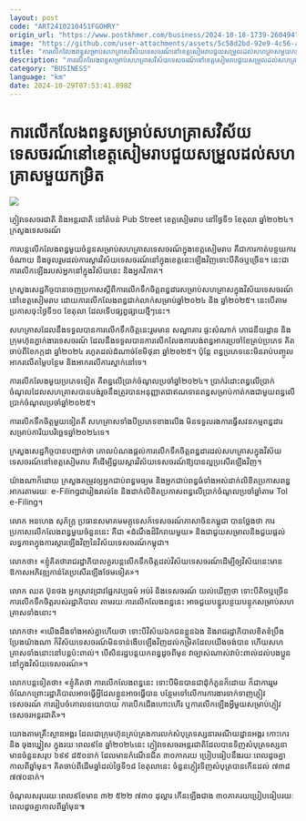 ```yaml
---
layout: post
code: "ART2410210451FGOHRY"
origin_url: "https://www.postkhmer.com/business/2024-10-18-1739-260494"
image: "https://github.com/user-attachments/assets/5c58d2bd-92e9-4c56-a424-8e4605a7c814"
title: "ការ​លើក​លែង​ពន្ធ​សម្រាប់​សហគ្រាស​វិស័យ​ទេសចរណ៍​នៅ​ខេត្ត​សៀមរាប​ជួយ​សម្រួល​ដល់​សហគ្រាស​មួយ​កម្រិត"
description: "​​ការ​លើក​លែង​ពន្ធ​សម្រាប់​សហគ្រាស​វិស័យ​ទេសចរណ៍​នៅ​ខេត្ត​សៀមរាប​ជួយ​សម្រួល​ដល់​សហគ្រាស​មួយ​កម្រិត​"
category: "BUSINESS"
language: "km"
date: 2024-10-29T07:53:41.898Z
---
```


# ការ​លើក​លែង​ពន្ធ​សម្រាប់​សហគ្រាស​វិស័យ​ទេសចរណ៍​នៅ​ខេត្ត​សៀមរាប​ជួយ​សម្រួល​ដល់​សហគ្រាស​មួយ​កម្រិត

![](https://github.com/user-attachments/assets/9834d1ab-cb01-49be-ad37-80751b5bb772)

ភ្ញៀវ​ទេសចរ​ជាតិ ​និង​អន្តរជាតិ ​នៅ​តំបន់​ Pub Street ខេត្ត​សៀមរាប នៅ​ថ្ងៃ​ទី១ ខែ​តុលា ឆ្នាំ​២០២៤។ ក្រសួង​ទេសចរណ៍

ការ​បន្ត​លើកលែង​ពន្ធ​មួយ​ចំនួន​សម្រាប់​សហគ្រាស​​ទេសចរណ៍​ក្នុង​ខេត្ត​សៀមរាប គឺជា​ការ​កាត់​បន្ថយ​ការ​​ចំណាយ និង​ចូលរួម​ដល់​ការ​ស្ដារ​វិស័យ​ទេសចរណ៍​នៅ​ក្នុង​ខេត្ត​នេះ​ឡើង​វិញ​ ទោះ​បី​តិច​ឬ​ច្រើន។ នេះ​ជា​ការ​លើក​ឡើង​របស់​អ្នក​នៅ​ក្នុង​វិស័យ​នេះ និង​អ្នក​វិភាគ។​

ក្រសួង​សេដ្ឋកិច្ច​បាន​ចេញ​ប្រកាស​ស្ដី​ពី​ការ​លើក​ទឹក​ចិត្ត​ពន្ធដារ​សម្រាប់​សហគ្រាស​ក្នុង​វិស័យ​ទេសចរណ៍​នៅ​ខេត្ត​សៀមរាប ដោយ​ការ​លើក​លែង​ពន្ធ​ជាក់​លាក់​សម្រាប់​ឆ្នាំ​២០២៤ និង ឆ្នាំ​២០២៥។ នេះ​បើ​តាម​ប្រកាស​ចុះ​ថ្ងៃ​ទី១០ ខែតុលា ដែល​ទើប​ផ្សព្វផ្សាយ​ថ្មីៗ​នេះ។

សហគ្រាស​ដែល​នឹង​ទទួល​បាន​ការ​លើក​ទឹក​ចិត្ត​នេះ​រួម​មាន ​សណ្ឋាគារ ផ្ទះ​សំណាក់ ភោជនីយដ្ឋាន និង​ក្រុមហ៊ុន​ភ្នាក់ងារទេសចរណ៍ ដែល​នឹង​ទទួល​បាន​ការ​លើក​លែង​ការ​បង់​ពន្ធ​អាករ​ប្រចាំ​ខែ​គ្រប់​ប្រភេទ គិត​ចាប់​ពី​ខែ​កក្កដា​ ឆ្នាំ​២០២៤ ​រហូត​ដល់​ដំណាច់​ខែ​មិថុនា​ ឆ្នាំ២០២៥។ ប៉ុន្តែ ពន្ធ​ប្រភេទ​នេះ​មិន​រាប់​បញ្ចូល​អាករ​លើ​តម្លៃ​បន្ថែម និង​អាករ​លើ​ការ​ស្នាក់​នៅ​ទេ។

ការ​លើក​លែង​មួយ​ប្រភេទ​ទៀត គឺ​ពន្ធ​លើ​ប្រាក់​ចំណូល​ប្រចាំ​ឆ្នាំ​២០២៤។ ប្រាក់​រំដោះ​ពន្ធ​លើ​ប្រាក់​ចំណូល​ដែល​សហគ្រាស​បាន​បង់​រួច​​នឹង​ត្រូវ​បាន​អនុញ្ញាត​ជា​ឥណទាន​ពន្ធ​សម្រាប់​កាត់​កង​ជាមួយ​ពន្ធ​លើ​ប្រាក់​ចំណូល​ប្រចាំ​ឆ្នាំ​២០២៥។

ការ​លើក​ទឹក​ចិត្ត​មួយ​ទៀត​គឺ សហគ្រាស​ទាំង​បី​ប្រភេទ​ខាង​លើង​ មិន​ទទួល​រង​ការ​ធ្វើ​សវនកម្ម​ពន្ធដារ ​សម្រាប់​ការិយបរិច្ឆេទ​ឆ្នាំ​២០២៤​ទេ។

ក្រសួង​សេដ្ឋកិច្ច​បាន​បញ្ជាក់​ថា គោល​បំណង​ផ្តល់​ការ​លើក​ទឹក​ចិត្ត​ពន្ធដារ​ដល់​សហគ្រាស​ក្នុង​វិស័យ​ទេសចរណ៍​នៅ​ខេត្ត​សៀមរាប គឺ​ដើម្បី​ជួយ​ស្ដារ​វិស័យ​ទេសចរណ៍​ឱ្យ​បាន​ល្អ​ប្រសើរ​ឡើង​វិញ។

យ៉ាង​ណា​ក៏​ដោយ ក្រសួង​តម្រូវ​ឲ្យ​អ្នក​ជាប់​ពន្ធ​មធ្យម និង​អ្នក​ជាប់​ពន្ធ​ធំ​ទាំង​អស់​ដាក់​លិខិត​ប្រកាស​ពន្ធ​អាករ​ តាម​រយៈ​ e-Filingជា​រៀង​រាល់​ខែ និង​ដាក់​លិខិត​ប្រកាស​ពន្ធ​លើ​ប្រាក់​ចំណូល​ប្រចាំ​ឆ្នាំ​តាម Tol e-Filing។

លោក អនហេង សុភ័ក្រ្ត ប្រធាន​សមាគម​មគ្គុទេសក៍​ទេសចរណ៍​ភាសា​ចិន​កម្ពុជា​ បាន​ថ្លែង​ថា ការ​ប្រកាស​លើក​លែង​ពន្ធ​មួយ​ចំនួន​នេះ គឺជា «ដំណឹង​ដ៏​រីករាយ​មួយ» និង​ជា​​ជួយ​សម្រាល​និង​ជួយ​ផ្តល់​លទ្ធភាព​ក្នុង​ការ​ស្ដារ​ឡើង​វិញ​នៃ​វិស័យ​ទេសចរណ៍​កម្ពុជា។  

លោក​ថា៖ «ខ្ញុំ​គិត​ថា​រាជរដ្ឋាភិបាល​គួរ​បន្ត​លើក​ទឹក​ចិត្ត​ដល់​វិស័យ​ទេសចរណ៍​ ដើម្បី​ឲ្យ​វិស័យ​នេះ​មាន​ឱកាស​អភិវឌ្ឍ​កាន់​តែ​ប្រសើរ​ឡើង​ថែម​ទៀត»។

លោក ឈត ប៊ុនថង អ្នក​ស្រាវជ្រាវ​ផ្នែក​វប្បធម៌ អប់រំ និង​ទេសចរណ៍ យល់​ឃើញ​ថា ទោះបី​តិច​ឬ​ច្រើន ការ​លើក​ទឹក​ចិត្ត​របស់​រដ្ឋាភិបាល តាម​រយៈ​ការ​លើក​លែង​ពន្ធ​នេះ អាច​ជួយ​បន្ធូរ​បន្ថយ​បន្ទុក​សម្រាប់​សហគ្រាស​ទាំង​នោះ។

លោក​ថា៖ «យើង​ដឹង​ទាំង​អស់​គ្នា​ហើយ​ថា ទោះបី​វិស័យ​ឯកជន​ខ្លួន​ឯង និង​រាជរដ្ឋាភិបាល​ខិត​ខំ​ប្រឹង​ប្រែង​យ៉ាង​ណា ក៏​វិស័យ​ទេសចរណ៍​មិន​ទាន់​ងើប​ឡើង​វិញ​ដល់​កម្រិត​ដែល​យើង​ចង់​បាន ហើយ​សហគ្រាស​ទាំង​នោះ​នៅ​បន្ត​ប៉ះពាល់។ បើសិន​រដ្ឋ​បន្ត​យក​ពន្ធ​ដូច​ពី​មុន វា​ច្បាស់​ណាស់​វា​ប៉ះ​ពាល់​ដល់​បង​ប្អូន​នៅ​ក្នុង​វិស័យ​ទេសចរណ៍»។

លោក​បន្ត​ទៀត​ថា៖ «ខ្ញុំ​គិត​ថា ការ​លើក​លែង​ពន្ធ​នេះ ទោះបី​មិន​បាន​ជា​ដុំ​កំភួន​ក៏​ដោយ ក៏​ជា​ការ​រួម​ចំណែក​ ព្រោះ​រដ្ឋាភិបាល​អាច​ធ្វើ​អ្វី​ដែល​ខ្លួន​អាច​ធ្វើ​បាន បន្ថែម​ទៅ​លើ​ការ​ការងារ​ទាក់​ទាញ​ភ្ញៀវ​ទេសចរណ៍ ការ​រៀប​ចំ​គោល​នយោបាយ ការ​បើក​ជើង​ហោះហើរ ឬ​ការ​លើក​ឡើង​អ្វី​មួយ​សម្រាប់​ភ្ញៀវ​ទេសចរ​អន្តរជាតិ»។

យោង​តាម​គ្រឹះស្ថាន​អង្គរ ដែល​ជា​ក្រុមហ៊ុន​គ្រប់គ្រង​ការ​លក់​សំបុត្រ​ទស្សនា​រមណីយដ្ឋាន​អង្គរ កោះកេរ និង​ ចុង​ឃ្នៀស ក្នុង​រយៈ​ពេល​៩​ខែ ​ឆ្នាំ​២០២៤​នេះ ភ្ញៀវ​ទេសចរ​អន្តរជាតិ​ដែល​បាន​ទិញ​សំបុត្រ​ទស្សនា​មាន​ចំនួន​សរុប ៦៩៩ ៨៥០នាក់ ដែល​មាន​កំណើន​ជិត ៣០​ភាគរយ ប្រៀបធៀប​នឹង​រយៈ​ពេល​ដូច​គ្នា​កាល​ពី​ឆ្នាំ​មុន។ គិត​ចាប់​ពី​ដើម​ឆ្នាំ​ដល់​ថ្ងៃ​ទី១៨ ខែ​តុលា​នេះ ចំនួន​ភ្ញៀវ​ទិញ​សំបុត្រ​បាន​កើន​ដល់ ៧៣៨ ៧៧០នាក់។

ចំណូល​សរុប​រយៈ​ពេល​៩​ខែ​មាន​ ៣២ ៥២២ ៧៣០ ដុល្លារ កើន​ឡើង​ជាង ៣០​ភាគរយ​ប្រៀប​ធៀប​រយៈ​ពេល​ដូច​គ្នា​កាល​ពី​ឆ្នាំ​មុន៕